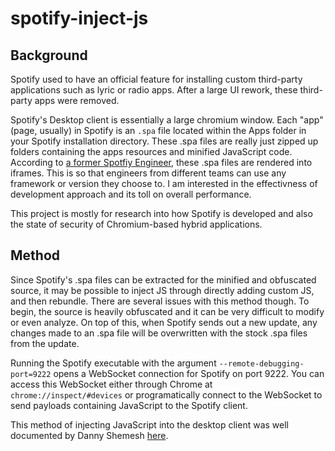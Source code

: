 # spotify-inject-js

## Background

Spotify used to have an official feature for installing custom third-party applications such as lyric or radio apps. After a large UI rework, these third-party apps were removed. 

Spotify's Desktop client is essentially a large chromium window. Each "app" (page, usually) in Spotify is an `.spa` file located within the Apps folder in your Spotify installation directory. These .spa files are really just zipped up folders containing the apps resources and minified JavaScript code. According to [a former Spotfiy Engineer](https://www.quora.com/How-is-JavaScript-used-within-the-Spotify-desktop-application-Is-it-packaged-up-and-run-locally-only-retrieving-the-assets-as-and-when-needed-What-JavaScript-VM-is-used), these .spa files are rendered into iframes. This is so that engineers from different teams can use any framework or version they choose to. I am interested in the effectivness of development approach and its toll on overall performance.

This project is mostly for research into how Spotify is developed and also the state of security of Chromium-based hybrid applications. 

## Method

Since Spotify's .spa files can be extracted for the minified and obfuscated source, it may be possible to inject JS through directly adding custom JS, and then rebundle. There are several issues with this method though. To begin, the source is heavily obfuscated and it can be very difficult to modify or even analyze. On top of this, when Spotify sends out a new update, any changes made to an .spa file will be overwritten with the stock .spa files from the update.

Running the Spotify executable with the argument `--remote-debugging-port=9222` opens a WebSocket connection for Spotify on port 9222. You can access this WebSocket either through Chrome at `chrome://inspect/#devices` or programatically connect to the WebSocket to send payloads containing JavaScript to the Spotify client.

This method of injecting JavaScript into the desktop client was well documented by Danny Shemesh [here](https://medium.com/@dany74q/injecting-js-into-electron-apps-and-adding-rtl-support-for-microsoft-teams-d315dfb212a6).
